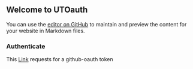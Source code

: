 ## Welcome to UTOauth

You can use the [editor on GitHub](https://github.com/leavemohammadalone/utoauth/edit/master/index.md) to maintain and preview the content for your website in Markdown files.

### Authenticate
This [Link](link) requests for a github-oauth token
